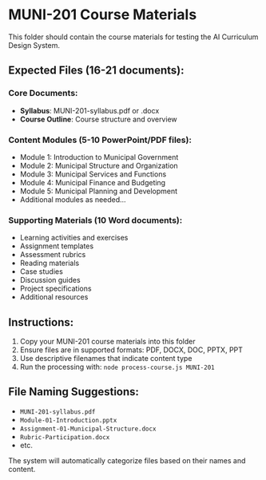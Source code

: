 # MUNI-201 Course Materials

This folder should contain the course materials for testing the AI Curriculum Design System.

## Expected Files (16-21 documents):

### Core Documents:
- **Syllabus**: MUNI-201-syllabus.pdf or .docx
- **Course Outline**: Course structure and overview

### Content Modules (5-10 PowerPoint/PDF files):
- Module 1: Introduction to Municipal Government
- Module 2: Municipal Structure and Organization  
- Module 3: Municipal Services and Functions
- Module 4: Municipal Finance and Budgeting
- Module 5: Municipal Planning and Development
- Additional modules as needed...

### Supporting Materials (10 Word documents):
- Learning activities and exercises
- Assignment templates
- Assessment rubrics
- Reading materials
- Case studies
- Discussion guides
- Project specifications
- Additional resources

## Instructions:

1. Copy your MUNI-201 course materials into this folder
2. Ensure files are in supported formats: PDF, DOCX, DOC, PPTX, PPT
3. Use descriptive filenames that indicate content type
4. Run the processing with: `node process-course.js MUNI-201`

## File Naming Suggestions:
- `MUNI-201-syllabus.pdf`
- `Module-01-Introduction.pptx`
- `Assignment-01-Municipal-Structure.docx`
- `Rubric-Participation.docx`
- etc.

The system will automatically categorize files based on their names and content.